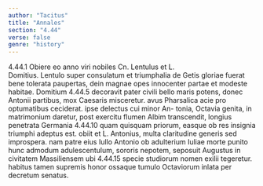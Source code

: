 ```yaml
---
author: "Tacitus"
title: "Annales"
section: "4.44"
verse: false
genre: "history"
---
```


4.44.1
  Obiere eo anno viri nobiles Cn. Lentulus et L.  
Domitius. Lentulo super consulatum et triumphalia de
Getis gloriae fuerat bene tolerata paupertas, dein magnae
opes innocenter partae et modeste habitae. Domitium
4.44.5
decoravit pater civili bello maris potens, donec Antonii
partibus, mox Caesaris misceretur. avus Pharsalica acie
pro optumatibus ceciderat. ipse delectus cui minor An-
tonia, Octavia genita, in matrimonium daretur, post exercitu
flumen Albim transcendit, longius penetrata Germania
4.44.10
quam quisquam priorum, easque ob res insignia triumphi
adeptus est. obiit et L. Antonius, multa claritudine generis
sed improspera. nam patre eius Iullo Antonio ob adulterium
Iuliae morte punito hunc admodum adulescentulum, sororis
nepotem, seposuit Augustus in civitatem Massiliensem ubi
4.44.15
specie studiorum nomen exilii tegeretur. habitus tamen
supremis honor ossaque tumulo Octaviorum inlata per
decretum senatus.